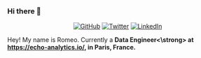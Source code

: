 ### Hi there 👋


<p align="center">
	<a href="https://github.com/Strvm"><img src="https://img.shields.io/github/followers/Strvm.svg?label=GitHub&style=social" alt="GitHub"></a>
	<a href="https://twitter.com/romeo_pps"><img src="https://img.shields.io/twitter/follow/romeo_pps?label=Twitter&style=social" alt="Twitter"></a>
	<a href="https://www.linkedin.com/in/roméo-phillips-2460861aa"><img src="https://img.shields.io/badge/LinkedIn--_.svg?style=social&logo=linkedin" alt="LinkedIn"></a>
</p>


Hey! My name is Romeo. Currently a <strong>Data Engineer<\strong> at https://echo-analytics.io/, in Paris, France. 

